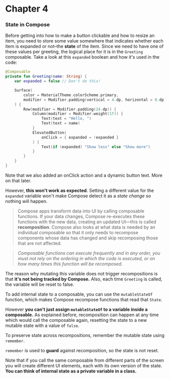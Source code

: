 # Chapter 4

### State in Compose

Before getting into how to make a button clickable and how to resize an item, you need to store some value somewhere that indicates whether each item is expanded or not–the **state** of the item. Since we need to have one of these values per greeting, the logical place for it is in the `Greeting` composable. Take a look at this `expanded` boolean and how it's used in the code:

```kotlin
@Composable
private fun Greeting(name: String) {
    var expanded = false // Don't do this!

    Surface(
        color = MaterialTheme.colorScheme.primary,
        modifier = Modifier.padding(vertical = 4.dp, horizontal = 8.dp)
    ) {
        Row(modifier = Modifier.padding(24.dp)) {
            Column(modifier = Modifier.weight(1f)) {
                Text(text = "Hello, ")
                Text(text = name)
            }
            ElevatedButton(
                onClick = { expanded = !expanded }
            ) {
                Text(if (expanded) "Show less" else "Show more")
            }
        }
    }
}
```

Note that we also added an onClick action and a dynamic button text. More on that later.

However, **this won't work as expected**. Setting a different value for the `expanded` variable won't make Compose detect it as a _state change_ so nothing will happen.

> Compose apps transform data into UI by calling composable functions. If your data changes, Compose re-executes these functions with the new data, creating an updated UI—this is called **recomposition**. Compose also looks at what data is needed by an individual composable so that it only needs to recompose components whose data has changed and skip recomposing those that are not affected.

> _Composable functions can execute frequently and in any order, you must not rely on the ordering in which the code is executed, or on how many times this function will be recomposed._ 

The reason why mutating this variable does not trigger recompositions is that **it's not being tracked by Compose.** Also, each time `Greeting` is called, the variable will be reset to false.

To add internal state to a composable, you can use the `mutableStateOf` function, which makes Compose recompose functions that read that `State`.

However **you can't just assign `mutableStateOf` to a variable inside a composable.** As explained before, recomposition can happen at any time which would call the composable again, resetting the state to a new mutable state with a value of `false`.

To preserve state across recompositions, remember the mutable state using `remember`.

`remember` is used to **guard** against recomposition, so the state is not reset.

Note that if you call the same composable from different parts of the screen you will create different UI elements, each with its own version of the state. **You can think of internal state as a private variable in a class.**
